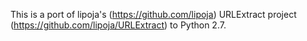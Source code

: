 This is a port of lipoja's (https://github.com/lipoja) URLExtract project (https://github.com/lipoja/URLExtract) to Python 2.7.
